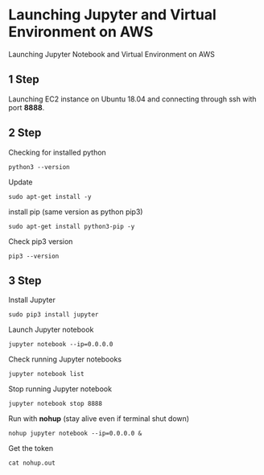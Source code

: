 # Launching Jupyter and Virtual Environment on AWS
 Launching Jupyter Notebook and Virtual Environment on AWS

## **1 Step**
 Launching EC2 instance on Ubuntu 18.04 and connecting through ssh with port **8888**.

## **2 Step**
 Checking for installed python
```
python3 --version
```
 Update
```
sudo apt-get install -y
```
install pip (same version as python pip3)
```
sudo apt-get install python3-pip -y
```
Check pip3 version
```
pip3 --version
```
## **3 Step**
Install Jupyter
```
sudo pip3 install jupyter
```
Launch Jupyter notebook
```
jupyter notebook --ip=0.0.0.0
```
Check running Jupyter notebooks
```
jupyter notebook list
```
Stop running Jupyter notebook
```
jupyter notebook stop 8888
```
Run with **nohup** (stay alive even if terminal shut down)
```
nohup jupyter notebook --ip=0.0.0.0 &
```
Get the token
```
cat nohup.out
```
